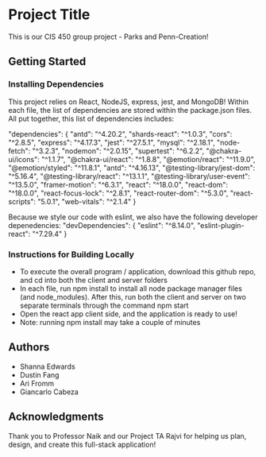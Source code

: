 # Project Title

This is our CIS 450 group project - Parks and Penn-Creation!

## Getting Started

### Installing Dependencies

This project relies on React, NodeJS, express, jest, and MongoDB! Within each file, the list of dependencies are stored within the package.json files. All put together, this list of dependencies includes:

"dependencies": {
    "antd": "^4.20.2",
    "shards-react": "^1.0.3",
    "cors": "^2.8.5",
    "express": "^4.17.3",
    "jest": "^27.5.1",
    "mysql": "^2.18.1",
    "node-fetch": "^3.2.3",
    "nodemon": "^2.0.15",
    "supertest": "^6.2.2",
     "@chakra-ui/icons": "^1.1.7",
    "@chakra-ui/react": "^1.8.8",
    "@emotion/react": "^11.9.0",
    "@emotion/styled": "^11.8.1",
    "antd": "^4.16.13",
    "@testing-library/jest-dom": "^5.16.4",
    "@testing-library/react": "^13.1.1",
    "@testing-library/user-event": "^13.5.0",
    "framer-motion": "^6.3.1",
    "react": "^18.0.0",
    "react-dom": "^18.0.0",
    "react-focus-lock": "^2.8.1",
    "react-router-dom": "^5.3.0",
    "react-scripts": "5.0.1",
    "web-vitals": "^2.1.4"
  }
  
  Because we style our code with eslint, we also have the following developer depenedencies:
  "devDependencies": {
    "eslint": "^8.14.0",
    "eslint-plugin-react": "^7.29.4"
  }

### Instructions for Building Locally

* To execute the overall program / application, download this github repo, and cd into both the client and server folders
* In each file, run npm install to install all node package manager files (and node_modules). After this, run both the client and server on two separate terminals through the command npm start
* Open the react app client side, and the application is ready to use!
* Note: running npm install may take a couple of minutes

## Authors

- Shanna Edwards
- Dustin Fang
- Ari Fromm
- Giancarlo Cabeza

## Acknowledgments

Thank you to Professor Naik and our Project TA Rajvi for helping us plan, design, and create this full-stack application!
